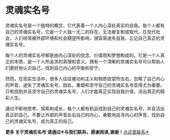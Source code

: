 # 灵魂实名号

灵魂实名号是一个独特的概念，它代表着一个人内心深处真实的自我。每个人都有自己的灵魂实名号，它是一个人独一无二的存在，无法被复制或取代。在现代社会，人们经常被外部环境和社会期望所影响，很容易迷失自我，忘记自己真正的灵魂实名号。

每个人的灵魂实名号都是由内心深处的信念、价值观和梦想构成的。它是一个人真正的本质，是一个人所追求的真理和意义。拥有一个清晰的灵魂实名号可以帮助人们更好地认识自己，找到自己内心的平衡和安宁。

然而，在现实生活中，很多人往往被功利主义和物质欲望所左右，忽略了自己内心的声音，迷失了灵魂实名号。因此，重塑和坚守自己的灵魂实名号显得尤为重要。只有找到并且坚守自己的灵魂实名号，人们才能真正实现自我价值，活出真正的精彩人生。

通过不断地思考、探索和成长，每个人都有机会找到自己的灵魂实名号，并且活出真正的自己。不要让外部的声音左右自己的内心，勇敢地追寻内心的声音，找到自己的灵魂实名号，成为真正的自己。

**更多 关于灵魂实名号 请通过✈与我们联系，感谢阅读,谢谢！**[点这里联系✈](https://k02.cc)